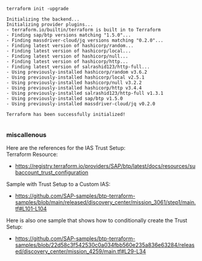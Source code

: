 
```
terraform init -upgrade
```

```                     
Initializing the backend...
Initializing provider plugins...
- terraform.io/builtin/terraform is built in to Terraform
- Finding sap/btp versions matching "1.5.0"...
- Finding massdriver-cloud/jq versions matching "0.2.0"...
- Finding latest version of hashicorp/random...
- Finding latest version of hashicorp/local...
- Finding latest version of hashicorp/null...
- Finding latest version of hashicorp/http...
- Finding latest version of salrashid123/http-full...
- Using previously-installed hashicorp/random v3.6.2
- Using previously-installed hashicorp/local v2.5.1
- Using previously-installed hashicorp/null v3.2.2
- Using previously-installed hashicorp/http v3.4.4
- Using previously-installed salrashid123/http-full v1.3.1
- Using previously-installed sap/btp v1.5.0
- Using previously-installed massdriver-cloud/jq v0.2.0

Terraform has been successfully initialized!


``` 



### miscallenous

Here are the references for the IAS Trust Setup:  
Terraform Resource: 
  * https://registry.terraform.io/providers/SAP/btp/latest/docs/resources/subaccount_trust_configuration  


Sample with Trust Setup to a Custom IAS:  
  * https://github.com/SAP-samples/btp-terraform-samples/blob/main/released/discovery_center/mission_3061/step1/main.tf#L101-L104  

Here is also one sample that shows how to conditionally create the Trust Setup:  
  * https://github.com/SAP-samples/btp-terraform-samples/blob/22d58c3f542530c0a034fbb560e235a836e63284/released/discovery_center/mission_4259/main.tf#L29-L34  

